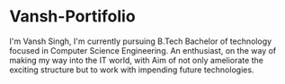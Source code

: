 # Vansh-Portifolio
I'm Vansh Singh, I'm currently pursuing B.Tech Bachelor of technology focused in Computer Science Engineering. An enthusiast, on the way of making my way into the IT world, with Aim of not only ameliorate the exciting structure but to work with impending future technologies.
